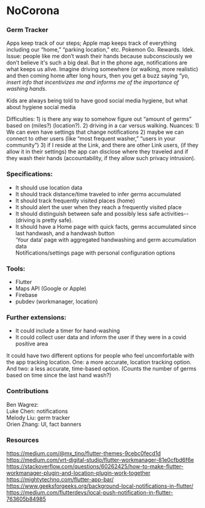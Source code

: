 # NoCorona

### Germ Tracker
Apps keep track of our steps; Apple map keeps track of everything including our “home,” “parking location,” etc. Pokemon Go. Rewards. Idek. 
Issue: people like me don’t wash their hands because subconsciously we don’t believe it's such a big deal. But in the phone age, notifications are what keeps us alive. Imagine driving somewhere (or walking, more realistic) and then coming home after long hours, then you get a buzz saying “yo, *insert info that incentivizes me and informs me of the importance of washing hands*. 

Kids are always being told to have good social media hygiene, but what about hygiene social media

Difficulties: 1) is there any way to somehow figure out “amount of germs” based on (miles?) (location?). 2) driving in a car versus walking. 
Nuances: 1) We can even have settings that change notifications 2) maybe we can connect to other users (like “most frequent washer,” “users in your community”) 3) if I reside at the Link, and there are other Link users, (if they allow it in their settings) the app can disclose where they traveled and if they wash their hands (accountability, if they allow such privacy intrusion). 

### Specifications:
- It should use location data
- It should track distance/time traveled to infer germs accumulated
- It should track frequently visited places (home)
- It should alert the user when they reach a frequently visited place
- It should distinguish between safe and possibly less safe activities-- (driving is pretty safe). 
- It should have a 
Home page with quick facts, germs accumulated since last handwash, and a handwash button  
‘Your data’ page with aggregated handwashing and germ accumulation data  
Notifications/settings page with personal configuration options  
  
### Tools:
- Flutter
- Maps API (Google or Apple)
- Firebase
- pubdev (workmanager, location)

### Further extensions:
- It could include a timer for hand-washing
- It could collect user data and inform the user if they were in a covid positive area

It could have two different options for people who feel uncomfortable with the app tracking location. One: a more accurate, location tracking option. And two: a less accurate, time-based option. (Counts the number of germs based on time since the last hand wash?)

### Contributions
Ben Wagrez:  
Luke Chen: notifications  
Melody Liu: germ tracker  
Orien Zhang: UI, fact banners  

### Resources
https://medium.com/@mx_tino/flutter-themes-9cebc0fecd1d  
https://medium.com/vrt-digital-studio/flutter-workmanager-81e0cfbd6f6e  
https://stackoverflow.com/questions/60262425/how-to-make-flutter-workmanager-plugin-and-location-plugin-work-together  
https://mightytechno.com/flutter-app-bar/  
https://www.geeksforgeeks.org/background-local-notifications-in-flutter/  
https://medium.com/flutterdevs/local-push-notification-in-flutter-763605b84985  
